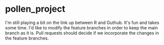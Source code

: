 # pollen_project
I'm still playing a bit on the link up between R and Guthub. It's fun and takes some time.
I'd like to modify the feature branches in order to keep the main branch as it is. Pull requests should decide if we incorporate the changes in the feature branches.
